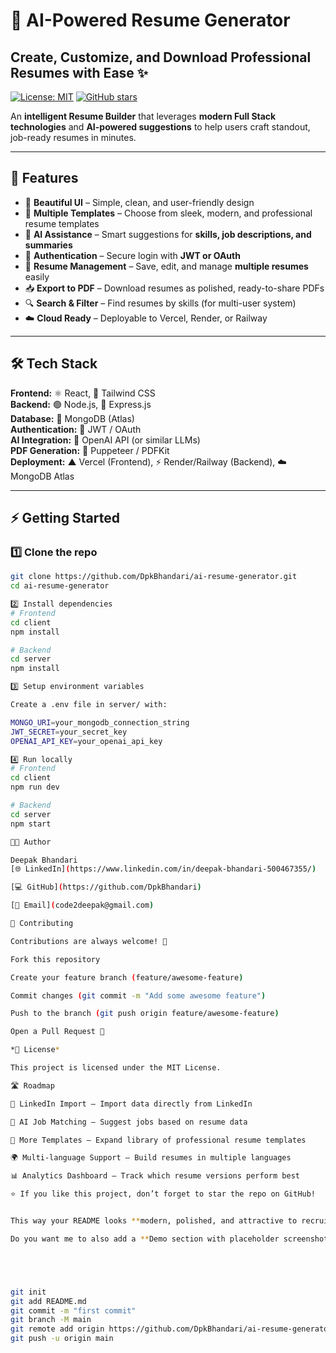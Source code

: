 # 🤖 AI-Powered Resume Generator

## Create, Customize, and Download Professional Resumes with Ease ✨
[![License: MIT](https://img.shields.io/badge/License-MIT-yellow.svg)](https://opensource.org/licenses/MIT)
[![GitHub stars](https://img.shields.io/github/stars/DpkBhandari/ai-resume-generator.svg?style=social&label=Star&maxAge=2592000)](https://GitHub.com/DpkBhandari/ai-resume-generator/stargazers/)

An **intelligent Resume Builder** that leverages **modern Full Stack technologies** and **AI-powered suggestions** to help users craft standout, job-ready resumes in minutes.

---

## 🚀 Features
- 🎨 **Beautiful UI** – Simple, clean, and user-friendly design  
- 📄 **Multiple Templates** – Choose from sleek, modern, and professional resume templates  
- 🤖 **AI Assistance** – Smart suggestions for **skills, job descriptions, and summaries**  
- 🔐 **Authentication** – Secure login with **JWT or OAuth**  
- 💾 **Resume Management** – Save, edit, and manage **multiple resumes** easily  
- 📥 **Export to PDF** – Download resumes as polished, ready-to-share PDFs  
- 🔍 **Search & Filter** – Find resumes by skills (for multi-user system)  
- ☁️ **Cloud Ready** – Deployable to Vercel, Render, or Railway  

---

## 🛠 Tech Stack
**Frontend:** ⚛️ React, 🎨 Tailwind CSS  
**Backend:** 🟢 Node.js, 🚀 Express.js  
**Database:** 🍃 MongoDB (Atlas)  
**Authentication:** 🔑 JWT / OAuth  
**AI Integration:** 🤖 OpenAI API (or similar LLMs)  
**PDF Generation:** 📝 Puppeteer / PDFKit  
**Deployment:** ▲ Vercel (Frontend), ⚡ Render/Railway (Backend), ☁️ MongoDB Atlas  

---

## ⚡ Getting Started

### 1️⃣ Clone the repo
```bash
git clone https://github.com/DpkBhandari/ai-resume-generator.git
cd ai-resume-generator

2️⃣ Install dependencies
# Frontend
cd client
npm install

# Backend
cd server
npm install

3️⃣ Setup environment variables

Create a .env file in server/ with:

MONGO_URI=your_mongodb_connection_string
JWT_SECRET=your_secret_key
OPENAI_API_KEY=your_openai_api_key

4️⃣ Run locally
# Frontend
cd client
npm run dev

# Backend
cd server
npm start

👨‍💻 Author

Deepak Bhandari
[🌐 LinkedIn](https://www.linkedin.com/in/deepak-bhandari-500467355/)

[💻 GitHub](https://github.com/DpkBhandari)

[📧 Email](code2deepak@gmail.com)

🤝 Contributing

Contributions are always welcome! 🚀

Fork this repository

Create your feature branch (feature/awesome-feature)

Commit changes (git commit -m "Add some awesome feature")

Push to the branch (git push origin feature/awesome-feature)

Open a Pull Request 🎉

*📜 License*

This project is licensed under the MIT License.

🛣 Roadmap

🔗 LinkedIn Import – Import data directly from LinkedIn

🧠 AI Job Matching – Suggest jobs based on resume data

🎨 More Templates – Expand library of professional resume templates

🌍 Multi-language Support – Build resumes in multiple languages

📊 Analytics Dashboard – Track which resume versions perform best

⭐ If you like this project, don’t forget to star the repo on GitHub!


This way your README looks **modern, polished, and attractive to recruiters or contributors**.  

Do you want me to also add a **Demo section with placeholder screenshots/GIFs** so that your repo looks visually engaging even before you finish coding?





git init
git add README.md
git commit -m "first commit"
git branch -M main
git remote add origin https://github.com/DpkBhandari/ai-resume-generator.git
git push -u origin main